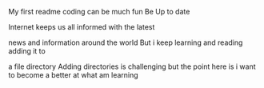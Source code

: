 My first readme
coding can be much fun
Be Up to date

Internet keeps us all informed with the latest

news and information around the world
But i keep learning and reading adding it to

a file directory Adding directories is challenging but
the point here is i want to become a better at what am learning
